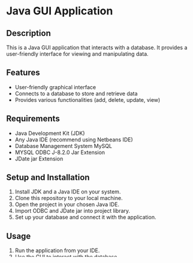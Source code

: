 # Java GUI Application

## Description

This is a Java GUI application that interacts with a database. It provides a user-friendly interface for viewing and manipulating data.

## Features

- User-friendly graphical interface
- Connects to a database to store and retrieve data
- Provides various functionalities (add, delete, update, view)

## Requirements

- Java Development Kit (JDK)
- Any Java IDE (recommend using Netbeans IDE)
- Database Management System MySQL
- MYSQL ODBC J-8.2.0 Jar Extension
- JDate jar Extension

## Setup and Installation

1. Install JDK and a Java IDE on your system.
2. Clone this repository to your local machine.
3. Open the project in your chosen Java IDE.
4. Import ODBC and JDate jar into project library.
5. Set up your database and connect it with the application.

## Usage

1. Run the application from your IDE.
2. Use the GUI to interact with the database.

## Contributing

Contributions are welcome. Please fork this repository and create a pull request if you have something you want to add or improve.

## License

This project is licensed under the terms of the MIT license.

